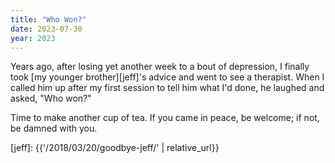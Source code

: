 ```yaml
---
title: "Who Won?"
date: 2023-07-30
year: 2023
---
```


Years ago,
after losing yet another week to a bout of depression,
I finally took [my younger brother][jeff]'s advice and went to see a therapist.
When I called him up after my first session
to tell him what I'd done,
he laughed and asked,
"Who won?"

Time to make another cup of tea.
If you came in peace, be welcome; if not, be damned with you.

[jeff]: {{'/2018/03/20/goodbye-jeff/' | relative_url}}

